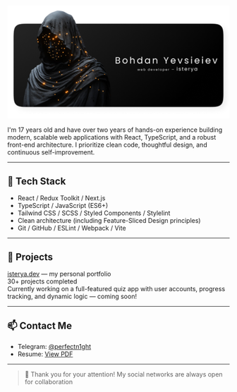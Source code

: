 ![Readme-img](./readme-img.png)

I'm 17 years old and have over two years of hands-on experience building modern, scalable web applications with React, TypeScript, and a robust front-end architecture. I prioritize clean code, thoughtful design, and continuous self-improvement.

---

## 🚀 Tech Stack

- React / Redux Toolkit / Next.js
- TypeScript / JavaScript (ES6+)
- Tailwind CSS / SCSS / Styled Components / Stylelint
- Clean architecture (including Feature-Sliced Design principles)
- Git / GitHub / ESLint / Webpack / Vite

---

## 💼 Projects

[isterya.dev](https://www.isterya.dev/) — my personal portfolio  
30+ projects completed  
Currently working on a full-featured quiz app with user accounts, progress tracking, and dynamic logic — coming soon!

---

## 📫 Contact Me

- Telegram: [@perfectn1ght](https://t.me/perfectn1ght)
- Resume: [View PDF](https://drive.google.com/file/d/12pjo9ludkcHQy23FsLW58-NLr-0UprGn/view)

---

> 💬 Thank you for your attention! My social networks are always open for collaboration
